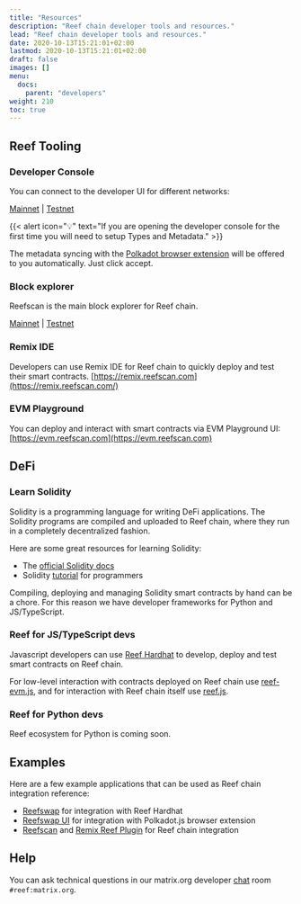 ```yaml
---
title: "Resources"
description: "Reef chain developer tools and resources."
lead: "Reef chain developer tools and resources."
date: 2020-10-13T15:21:01+02:00
lastmod: 2020-10-13T15:21:01+02:00
draft: false
images: []
menu:
  docs:
    parent: "developers"
weight: 210
toc: true
---
```


## Reef Tooling

### Developer Console
You can connect to the developer UI for different networks:

[Mainnet](https://console.reefscan.com/?rpc=wss%3A%2F%2Frpc.reefscan.com%2Fws#/explorer) | [Testnet](https://console.reefscan.com/?rpc=wss%3A%2F%2Frpc-testnet.reefscan.com%2Fws#/explorer)

{{< alert icon="💡" text="If you are opening the developer console for the first time you will need to setup Types and Metadata." >}}

The metadata syncing with the [Polkadot browser extension](https://polkadot.js.org/extension/) will be offered to you automatically. Just click accept.

### Block explorer
Reefscan is the main block explorer for Reef chain.

[Mainnet](https://reefscan.com) | [Testnet](https://testnet.reefscan.com)

### Remix IDE
Developers can use Remix IDE for Reef chain to quickly deploy and test their smart contracts.
[https://remix.reefscan.com](https://remix.reefscan.com/)

### EVM Playground
You can deploy and interact with smart contracts via EVM Playground UI:
[https://evm.reefscan.com](https://evm.reefscan.com)


## DeFi

### Learn Solidity
Solidity is a programming language for writing DeFi applications. The Solidity programs are compiled
and uploaded to Reef chain, where they run in a completely decentralized fashion.

Here are some great resources for learning Solidity:
 - The [official Solidity docs](https://docs.soliditylang.org)
 - Solidity [tutorial](https://www.tutorialspoint.com/solidity/index.htm) for programmers


Compiling, deploying and managing Solidity smart contracts by hand can be a chore. For this reason
we have developer frameworks for Python and JS/TypeScript.

### Reef for JS/TypeScript devs
Javascript developers can use [Reef Hardhat](https://github.com/reef-defi/hardhat-reef) to develop, deploy and test smart contracts on Reef chain.

For low-level interaction with contracts deployed on Reef chain use [reef-evm.js](https://github.com/reef-defi/evm-provider.js), and for interaction with Reef chain itself use [reef.js](https://github.com/reef-defi/reef.js).

### Reef for Python devs
Reef ecosystem for Python is coming soon.

## Examples
Here are a few example applications that can be used as Reef chain integration reference:
- [Reefswap](https://github.com/reef-defi/reefswap) for integration with Reef Hardhat
- [Reefswap UI]() for integration with Polkadot.js browser extension
- [Reefscan](https://github.com/reef-defi/reef-explorer) and [Remix Reef Plugin](https://github.com/reef-defi/reef-remix-plugin) for Reef chain integration


## Help
You can ask technical questions in our matrix.org developer [chat](https://app.element.io/#/room/#reef:matrix.org) room `#reef:matrix.org`.

